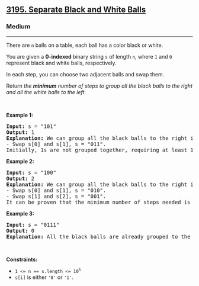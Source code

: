<h2><a href="https://leetcode.com/problems/separate-black-and-white-balls/description/?envType=daily-question&envId=2024-10-15">3195. Separate Black and White Balls</a></h2><h3>Medium</h3><hr><p>There are <code>n</code> balls on a table, each ball has a color black or white.</p>

<p>You are given a <strong>0-indexed</strong> binary string <code>s</code> of length <code>n</code>, where <code>1</code> and <code>0</code> represent black and white balls, respectively.</p>

<p>In each step, you can choose two adjacent balls and swap them.</p>

<p>Return <em>the <strong>minimum</strong> number of steps to group all the black balls to the right and all the white balls to the left</em>.</p>

<p>&nbsp;</p>
<p><strong class="example">Example 1:</strong></p>

<pre>
<strong>Input:</strong> s = &quot;101&quot;
<strong>Output:</strong> 1
<strong>Explanation:</strong> We can group all the black balls to the right in the following way:
- Swap s[0] and s[1], s = &quot;011&quot;.
Initially, 1s are not grouped together, requiring at least 1 step to group them to the right.</pre>

<p><strong class="example">Example 2:</strong></p>

<pre>
<strong>Input:</strong> s = &quot;100&quot;
<strong>Output:</strong> 2
<strong>Explanation:</strong> We can group all the black balls to the right in the following way:
- Swap s[0] and s[1], s = &quot;010&quot;.
- Swap s[1] and s[2], s = &quot;001&quot;.
It can be proven that the minimum number of steps needed is 2.
</pre>

<p><strong class="example">Example 3:</strong></p>

<pre>
<strong>Input:</strong> s = &quot;0111&quot;
<strong>Output:</strong> 0
<strong>Explanation:</strong> All the black balls are already grouped to the right.
</pre>

<p>&nbsp;</p>
<p><strong>Constraints:</strong></p>

<ul>
	<li><code>1 &lt;= n == s.length &lt;= 10<sup>5</sup></code></li>
	<li><code>s[i]</code> is either <code>&#39;0&#39;</code> or <code>&#39;1&#39;</code>.</li>
</ul>
